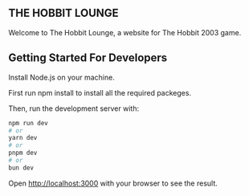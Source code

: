 ## THE HOBBIT LOUNGE
Welcome to The Hobbit Lounge, a website for The Hobbit 2003 game.



## Getting Started For Developers

Install Node.js on your machine.

First run npm install to install all the required packeges.

Then, run the development server with:

```bash
npm run dev
# or
yarn dev
# or
pnpm dev
# or
bun dev
```

Open [http://localhost:3000](http://localhost:3000) with your browser to see the result.
